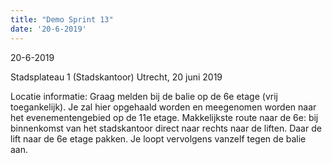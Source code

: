 ```yaml
---
title: "Demo Sprint 13"
date: '20-6-2019'
---
```

	
20-6-2019

Stadsplateau 1 (Stadskantoor) Utrecht, 20 juni 2019

Locatie informatie: Graag melden bij de balie op de 6e etage (vrij toegankelijk). Je zal hier opgehaald worden en meegenomen worden naar het evenementengebied op de 11e etage.
Makkelijkste route naar de 6e: bij binnenkomst van het stadskantoor direct naar rechts naar de liften. 
Daar de lift naar de 6e etage pakken. Je loopt vervolgens vanzelf tegen de balie aan.
